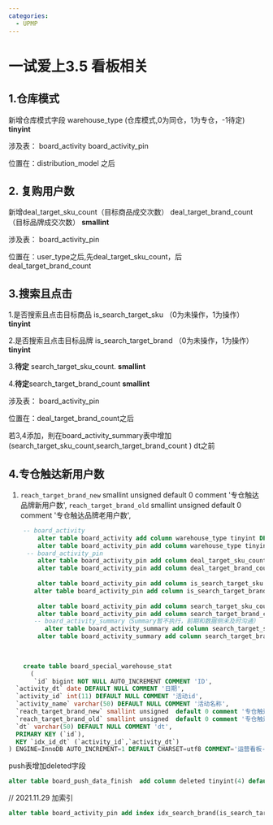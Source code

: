 ```yaml
---
categories:
  - UPMP
---
```

# 一试爱上3.5 看板相关

## 1.仓库模式

新增仓库模式字段 warehouse_type (仓库模式,0为同仓，1为专仓，-1待定)   **tinyint**

涉及表： board_activity   board_activity_pin

位置在：distribution_model 之后

## 2. 复购用户数

新增deal_target_sku_count（目标商品成交次数）  deal_target_brand_count（目标品牌成交次数） **smallint**

涉及表： board_activity_pin

位置在：user_type之后,先deal_target_sku_count，后deal_target_brand_count



## 3.搜索且点击

1.是否搜索且点击目标商品 is_search_target_sku （0为未操作，1为操作） **tinyint**

2.是否搜索且点击目标品牌 is_search_target_brand （0为未操作，1为操作） **tinyint**

3.**待定** search_target_sku_count. **smallint**

4.**待定**search_target_brand_count **smallint**

涉及表： board_activity_pin

位置在：deal_target_brand_count之后

若3,4添加，則在board_activity_summary表中增加  (search_target_sku_count,search_target_brand_count ) dt之前



## 4.专仓触达新用户数

1. `reach_target_brand_new` smallint unsigned  default 0 comment '专仓触达品牌新用户数',
    `reach_target_brand_old` smallint unsigned  default 0 comment '专仓触达品牌老用户数',

```sql
    -- board_activity
        alter table board_activity add column warehouse_type tinyint DEFAULT 0 NOT NULL COMMENT '仓库模式,0为同仓，1为专仓，-1待定' after distribution_model;
        alter table board_activity_pin add column warehouse_type tinyint DEFAULT 0 NOT NULL COMMENT '仓库模式,0为同仓，1为专仓，-1待定' after distribution_model;
     -- board_activity_pin   
        alter table board_activity_pin add column deal_target_sku_count SMALLINT UNSIGNED DEFAULT 0 NOT NULL COMMENT '目标商品成交次数，用于计算复购用户数' after user_type;
        alter table board_activity_pin add column deal_target_brand_count SMALLINT UNSIGNED DEFAULT 0 NOT NULL COMMENT '目标品牌成交次数，用于计算复购用户数' after deal_target_sku_count;
         
        alter table board_activity_pin add column is_search_target_sku tinyint UNSIGNED DEFAULT 0 NOT NULL COMMENT '是否搜索且点击目标商品 0为否1为是' after deal_target_brand_count;
       alter table board_activity_pin add column is_search_target_brand tinyint UNSIGNED DEFAULT 0 NOT NULL COMMENT '是否搜索且点击目标品牌 0为否1为是' after is_search_target_sku;
       
        alter table board_activity_pin add column search_target_sku_count  SMALLINT UNSIGNED DEFAULT 0 NOT NULL COMMENT '目标商品搜索且点击次数' after is_search_target_brand;
        alter table board_activity_pin add column search_target_brand_count  SMALLINT UNSIGNED DEFAULT 0 NOT NULL COMMENT '目标品牌搜索且点击次数' after search_target_sku_count;
       -- board_activity_summary（Summary暂不执行，前期和数据侧未及时沟通）
          alter table board_activity_summary add column search_target_sku_count  SMALLINT UNSIGNED DEFAULT 0 NOT NULL COMMENT '目标商品搜索且点击次数' after target_brand_amount_old; 
        alter table board_activity_summary add column search_target_brand_count  SMALLINT UNSIGNED DEFAULT 0 NOT NULL COMMENT '目标品牌搜索且点击次数' after search_target_sku_count; 
       
        
```



```sql
    create table board_special_warehouse_stat
      (
       `id` bigint NOT NULL AUTO_INCREMENT COMMENT 'ID',
  `activity_dt` date DEFAULT NULL COMMENT '日期',
  `activity_id` int(11) DEFAULT NULL COMMENT '活动id',
  `activity_name` varchar(50) DEFAULT NULL COMMENT '活动名称',
  `reach_target_brand_new` smallint unsigned  default 0 comment '专仓触达品牌新用户数',
  `reach_target_brand_old` smallint unsigned  default 0 comment '专仓触达品牌老用户数',
  `dt` varchar(50) DEFAULT NULL COMMENT 'dt',
  PRIMARY KEY (`id`),
  KEY `idx_id_dt` (`activity_id`,`activity_dt`)
) ENGINE=InnoDB AUTO_INCREMENT=1 DEFAULT CHARSET=utf8 COMMENT='运营看板-专仓活动相关统计信息'
```

push表增加deleted字段

```sql
alter table board_push_data_finish  add column deleted tinyint(4) default 0 comment '删除标识,0为否,1为是'
```



// 2021.11.29 加索引

```sql
alter table board_activity_pin add index idx_search_brand(is_search_target_brand,activity_id,activity_dt,user_log_acct), add index idx_search_sku(is_search_target_sku,activity_id,activity_dt,user_log_acct), add index idx_repurchaseCount_brand(is_deal_target_brand,activity_id,activity_dt,user_log_acct,deal_target_brand_count), add index idx_repurchaseCount_sku(is_deal_target_sku,activity_id,activity_dt,user_log_acct,deal_target_sku_count)
```

